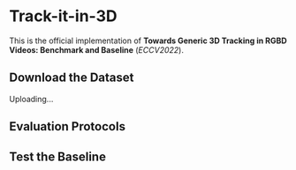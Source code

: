 # Track-it-in-3D
This is the official implementation of __Towards Generic 3D Tracking in RGBD Videos: Benchmark and Baseline__ (*ECCV2022*).

## Download the Dataset
Uploading...

## Evaluation Protocols

## Test the Baseline
